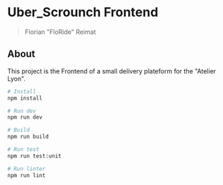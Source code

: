 # Uber_Scrounch Frontend

> Florian "FloRide" Reimat

## About

This project is the Frontend of a small delivery plateform for the "Atelier Lyon".

```sh
# Install
npm install

# Run dev
npm run dev

# Build
npm run build

# Run test
npm run test:unit

# Run linter
npm run lint
```
